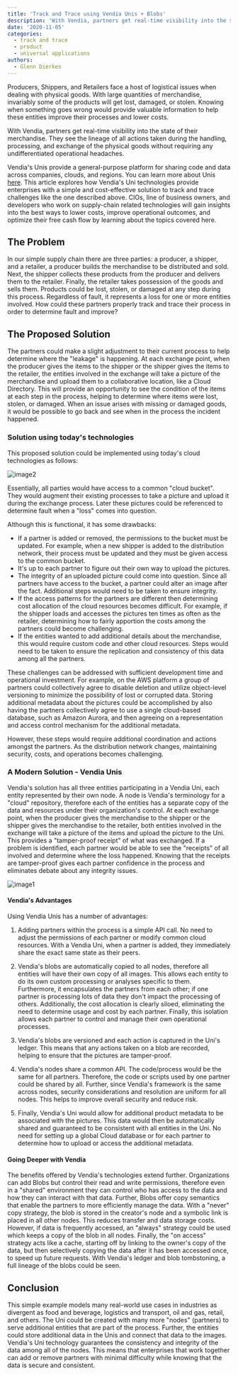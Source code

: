 ```yaml
---
title: 'Track and Trace using Vendia Unis + Blobs'
description: 'With Vendia, partners get real-time visibility into the state of their merchandise. Learn more about how to share app data in real-time with multiple partners.'
date: '2020-11-05'
categories:
  - track and trace
  - product
  - universal applications
authors:
  - Glenn Dierkes
---
```


Producers, Shippers, and Retailers face a host of logistical issues when dealing with physical goods. With large quantities of merchandise, invariably some of the products will get lost, damaged, or stolen. Knowing when something goes wrong would provide valuable information to help these entities improve their processes and lower costs.

With Vendia, partners get real-time visibility into the state of their merchandise.  They see the lineage of all actions taken during the handling, processing, and exchange of the physical goods without requiring any undifferentiated operational headaches.

Vendia's Unis provide a general-purpose platform for sharing code and data across companies, clouds, and regions.  You can learn more about Unis [here](https://vendia.net/docs/share/dev-and-use-unis).  This article explores how Vendia's Uni technologies provide enterprises with a simple and cost-effective solution to track and trace challenges like the one described above. CIOs, line of business owners, and developers who work on supply-chain related technologies will gain insights into the best ways to lower costs, improve operational outcomes, and optimize their free cash flow by learning about the topics covered here.

## The Problem

In our simple supply chain there are three parties: a producer, a shipper, and a retailer, a producer builds the merchandise to be distributed and sold.  Next, the shipper collects these products from the producer and delivers them to the retailer.  Finally, the retailer takes possession of the goods and sells them.  Products could be lost, stolen, or damaged at any step during this process.  Regardless of fault, it represents a loss for one or more entities involved. How could these partners properly track and trace their process in order to determine fault and improve?

## The Proposed Solution

The partners could make a slight adjustment to their current process to help determine where the "leakage" is happening.  At each exchange point, when the producer gives the items to the shipper or the shipper gives the items to the retailer, the entities involved in the exchange will take a picture of the merchandise and upload them to a collaborative location, like a Cloud Directory.  This will provide an opportunity to see the condition of the items at each step in the process, helping to determine where items were lost, stolen, or damaged. When an issue arises with missing or damaged goods, it would be possible to go back and see when in the process the incident happened.

### Solution using today's technologies

This proposed solution could be implemented using today's cloud technologies as follows:

![image2](https://d24nhiikxn5jns.cloudfront.net/optimized/user-images.githubusercontent.com..53227298272397-e62f5c00-1f45-11eb-8a71-5a70589323dd.png)

Essentially, all parties would have access to a common "cloud bucket".  They would augment their existing processes to take a picture and upload it during the exchange process.  Later these pictures could be referenced to determine fault when a "loss" comes into question.

Although this is functional, it has some drawbacks:

*   If a partner is added or removed, the permissions to the bucket must be updated.  For example, when a new shipper is added to the distribution network, their process must be updated and they must be given access to the common bucket.
*   It's up to each partner to figure out their own way to upload the pictures.
*   The integrity of an uploaded picture could come into question.  Since all partners have access to the bucket, a partner could alter an image after the fact.  Additional steps would need to be taken to ensure integrity.
*   If the access patterns for the partners are different then determining cost allocation of the cloud resources becomes difficult.  For example, if the shipper loads and accesses the pictures ten times as often as the retailer, determining how to fairly apportion the costs among the partners could become challenging.
*   If the entities wanted to add additional details about the merchandise, this would require custom code and other cloud resources.  Steps would need to be taken to ensure the replication and consistency of this data among all the partners.

These challenges can be addressed with sufficient development time and operational investment. For example, on the AWS platform a group of partners could collectively agree to disable deletion and utilize object-level versioning to minimize the possibility of lost or corrupted data. Storing additional metadata about the pictures could be accomplished by also having the partners collectively agree to use a single cloud-based database, such as Amazon Aurora, and then agreeing on a representation and access control mechanism for the additional metadata.

However, these steps would require additional coordination and actions amongst the partners. As the distribution network changes, maintaining security, costs, and operations becomes challenging.

### A Modern Solution - Vendia Unis

Vendia's solution has all three entities participating in a Vendia Uni, each entity represented by their own node.  A node is Vendia's terminology for a "cloud" repository, therefore each of the entities has a separate copy of the data and resources under their organization's control.  At each exchange point, when the producer gives the merchandise to the shipper or the shipper gives the merchandise to the retailer, both entities involved in the exchange will take a picture of the items and upload the picture to the Uni.  This provides a "tamper-proof receipt" of what was exchanged.  If a problem is identified, each partner would be able to see the "receipts" of all involved and determine where the loss happened.  Knowing that the receipts are tamper-proof gives each partner confidence in the process and eliminates debate about any integrity issues.

![image1](https://d24nhiikxn5jns.cloudfront.net/optimized/user-images.githubusercontent.com..53227298272411-e891b600-1f45-11eb-8d2e-e7c855cd4b20.png)

#### Vendia's Advantages

Using Vendia Unis has a number of advantages:

1. Adding partners within the process is a simple API call.  No need to adjust the permissions of each partner or modify common cloud resources.  With a Vendia Uni, when a partner is added, they immediately share the exact same state as their peers.

2. Vendia's blobs are automatically copied to all nodes, therefore all entities will have their own copy of all images.  This allows each entity to do its own custom processing or analyses specific to them.  Furthermore, it encapsulates the partners from each other; if one partner is processing lots of data they don't impact the processing of others.  Additionally, the cost allocation is clearly siloed, eliminating the need to determine usage and cost by each partner.  Finally, this isolation allows each partner to control and manage their own operational processes.

3. Vendia's blobs are versioned and each action is captured in the Uni's ledger. This means that any actions taken on a blob are recorded, helping to ensure that the pictures are tamper-proof.

4. Vendia's nodes share a common API.  The code/process would be the same for all partners.  Therefore, the code or scripts used by one partner could be shared by all. Further, since Vendia's framework is the same across nodes, security considerations and resolution are uniform for all nodes.  This helps to improve overall security and reduce risk.

5. Finally, Vendia's Uni would allow for additional product metadata to be associated with the pictures.  This data would then be automatically shared and guaranteed to be consistent with all entities in the Uni. No need for setting up a global Cloud database or for each partner to determine how to upload or access the additional metadata.

#### Going Deeper with Vendia

The benefits offered by Vendia's technologies extend further.  Organizations can add Blobs but control their read and write permissions, therefore even in a "shared" environment they can control who has access to the data and how they can interact with that data.  Further, Blobs offer copy semantics that enable the partners to more efficiently manage the data.  With a "never" copy strategy, the blob is stored in the creator's node and a symbolic link is placed in all other nodes.  This reduces transfer and data storage costs.  However, if data is frequently accessed, an "always" strategy could be used which keeps a copy of the blob in all nodes. Finally, the "on access" strategy acts like a cache, starting off by linking to the owner's copy of the data, but then selectively copying the data after it has been accessed once, to speed up future requests. With Vendia's ledger and blob tombstoning, a full lineage of the blobs could be seen.

## Conclusion

This simple example models many real-world use cases in industries as divergent as food and beverage, logistics and transport, oil and gas, retail, and others.  The Uni could be created with many more "nodes" (partners) to serve additional entities that are part of the process. Further, the entities could store additional data in the Unis and connect that data to the images.  Vendia's Uni technology guarantees the consistency and integrity of the data among all of the nodes.  This means that enterprises that work together can add or remove partners with minimal difficulty while knowing that the data is secure and consistent.
